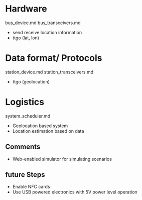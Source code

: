 

# Hardware
bus_device.md
bus_transceivers.md
- send receive location information
- ttgo (lat, lon)

# Data format/ Protocols

station_device.md
station_transceivers.md
- ttgo (geolocation)

# Logistics
system_scheduler.md
- Geolocation based system 
- Location estimation based on data


## Comments
- Web-enabled simulator for simulating scenarios 
## future Steps
- Enable NFC cards
- Use USB powered electronics with 5V power level operation
